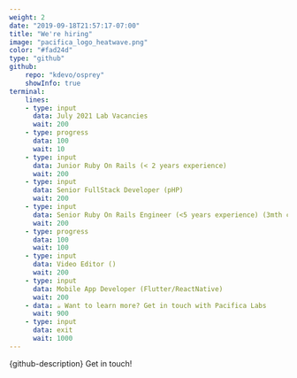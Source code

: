 ```yaml
---
weight: 2
date: "2019-09-18T21:57:17-07:00"
title: "We're hiring"
image: "pacifica_logo_heatwave.png"
color: "#fad24d"
type: "github"
github:
    repo: "kdevo/osprey"
    showInfo: true
terminal:
    lines:
    - type: input
      data: July 2021 Lab Vacancies
      wait: 200
    - type: progress
      data: 100
      wait: 10
    - type: input
      data: Junior Ruby On Rails (< 2 years experience) 
      wait: 200
    - type: input
      data: Senior FullStack Developer (pHP)
      wait: 200
    - type: input
      data: Senior Ruby On Rails Engineer (<5 years experience) (3mth contract)
      wait: 200
    - type: progress
      data: 100
      wait: 100
    - type: input
      data: Video Editor ()
      wait: 200
    - type: input
      data: Mobile App Developer (Flutter/ReactNative)
      wait: 200
    - data: ☕ Want to learn more? Get in touch with Pacifica Labs
      wait: 900
    - type: input
      data: exit
      wait: 1000
---
```


{github-description}
Get in touch!
